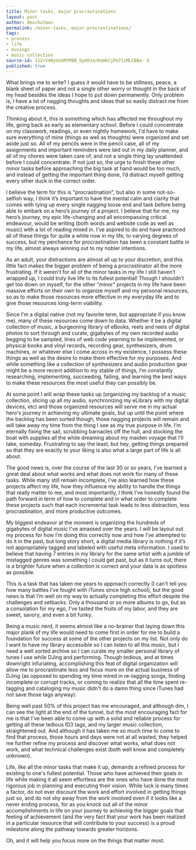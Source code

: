 ```yaml
---
title: Minor tasks, major procrastinations
layout: post
author: dmschulman
permalink: /minor-tasks,-major-procrastinations/
tags:
- process
- life
- musings
- music collection
source-id: 112rV40yVoGMYM8N_OyXRJarKoHkCjPU71iMLCBBa--E
published: true
---
```

What brings me to write? I guess it would have to be stillness, peace, a blank sheet of paper and not a single other worry or thought in the back of my head besides the ideas I hope to put down permanently. Only problem is, I have a lot of nagging thoughts and ideas that so easily distract me from the creative process.

Thinking about it, this is something which has affected me throughout my life, going back as early as elementary school. Before I could concentrate on my classwork, readings, or even nightly homework, I'd have to make sure everything of mine (things as well as thoughts) were organized and set aside just so. All of my pencils were in the pencil case, all of my assignments and important reminders were laid out in my daily planner, and all of my chores were taken care of, and not a single thing lay unattended before I could concentrate. If not just so, the urge to finish these other minor tasks before approaching the big task at hand would be too much, and instead of getting the important thing done, I’d distract myself getting every other duck in the correct order.I believe the term for this is "procrastination", but also in some not-so-selfish way, I think it’s important to have the mental calm and clarity that comes with tying up every single nagging loose end and task before being able to embark on a hero’s journey of a project. I believe that for me, my hero’s journey, my epic life-changing and all encompassing critical endeavour, would be writing (both words and website code as well as music) with a lot of reading mixed in. I’ve aspired to do and have practiced all of these things for quite a while now in my life, to varying degrees of success, but my perchance for procrastination has been a constant battle in my life, almost always winning out to my nobler intentions.

As an adult, your distractions are almost all up to your discretion, and this little fact makes the bigger problem of being a procrastinator all the more frustrating. If it weren't for all of the minor tasks in my life I still haven’t wrapped up, I could truly live life to its fullest potential! Though I shouldn’t get too down on myself, for the other "minor" projects in my life have been massive efforts on their own to organize myself and my personal resources, so as to make those resources more effective in my everyday life and to give those resources long-term viability.

Since I'm a digital native (not my favorite term, but appropriate if you know me), many of these resources come down to data. Whether it be a digital collection of music, a burgeoning library of eBooks, reels and reels of digital photos to sort through and curate, gigabytes of my own recorded audio begging to be sampled, lines of web code yearning to be implemented, or physical books and vinyl records, recording gear, synthesizers, drum machines, or whatever else I come across in my existence, I possess these things as well as the desire to make them effective for my purposes. And while something like a collection of synthesizers and audio production gear might be a more recent addition to my stable of things, I’m constantly researching, implementing, succeeding, failing, and learning the best ways to make these resources the most useful they can possibly be.

At some point I will wrap these tasks up (organizing my backlog of a music collection, slicing up all my audio, synchronizing my eLibrary with my digital devices, etc) and those organized resources will serve me in my actual hero's journey in achieving my ultimate goals, but up until the point where the backlog has been sorted though, those nagging projects will remain and will take away my time from the thing I see as my true purpose in life. I’m eternally fixing the sail, scrubbing barnacles off the hull, and stocking the boat with supplies all the while dreaming about my maiden voyage that I’ll take, someday. Frustrating to say the least, but hey, getting things prepared so that they are exactly to your liking is also what a large part of life is all about.

The good news is, over the course of the last 30 or so years, I've learned a great deal about what works and what does not work for many of these tasks. While many still remain incomplete, I’ve also learned how these projects affect my life, how they influence my ability to handle the things that really matter to me, and most importantly, I think I’ve honestly found the path forward in term of how to complete and in what order to complete these projects such that each incremental task leads to less distraction, less procrastination, and more productive outcomes.

My biggest endeavor at the moment is organizing the hundreds of gigabytes of digital music I've amassed over the years. I will be layout out my process for how I’m doing this correctly now and how I’ve attempted to do it in the past, but long story short, a digital media library is nothing if it’s not appropriately tagged and labeled with useful meta information. I used to believe that having 7 entries in my library for the same artist with a jumble of mistagged genres was something I could get past, but as it turns out, there is a brighter future when a collection is correct and your data is as spotless as possible. 

This is a task that has taken me years to approach correctly (I can't tell you how many battles I’ve fought with iTunes since high school), but the good news is that I’m well on my way to actually completing this effort despite the challenges and setbacks. Only a thousand or so more albums to go, but as a consolation for my ego, I’ve tasted the fruits of my labor, and they are sweet, savory, and even a bit funky.

Being a music nerd, it seems almost like a no-brainer that laying down this major plank of my life would need to come first in order for me to build a foundation for success at some of the other projects on my list. Not only do I want to have my library accessible so I can listen to all this music, but I need a well sorted archive so I can curate my smaller personal library of tunes I use while DJing and performing. Though tedious, and at times downright infuriating, accomplishing this feat of digital organization will allow me to procrastinate less and focus more on the actual business of DJing (as opposed to spending my time mired in re-tagging songs, finding incomplete or corrupt tracks, or coming to realize that all the time spent re-tagging and cataloging my music didn't do a damn thing since iTunes had not save those tags anyway).

Being well past 50% of this project has me encouraged, and although dim, I can see the light at the end of the tunnel, but the most encouraging fact for me is that I've been able to come up with a solid and reliable process for getting all these tedious ID3 tags, and my larger music collection, straightened out. And although it has taken me so much time to come to find that process, those hours and days were not at all wasted, they helped me further refine my process and discover what works, what does not work, and what technical challenges exist (both well know and completely unknown).

Life, like all the minor tasks that make it up, demands a refined process for existing to one's fullest potential. Those who have achieved their goals in life while making it all seem effortless are the ones who have done the most rigorous job in planning and executing their vision. While luck is many times a factor, do not ever discount the work and effort involved in getting things just so, and do not shy away from the work involved even if it looks like a never ending process, for as you knock out all of the minor accomplishments in life on your journey to achieving the bigger goals that feeling of achievement (and the very fact that your work has been realized in a particular resource that will contribute to your success) is a proud milestone along the pathway towards greater horizons.

Oh, and it will help you focus more on the things that matter most.

